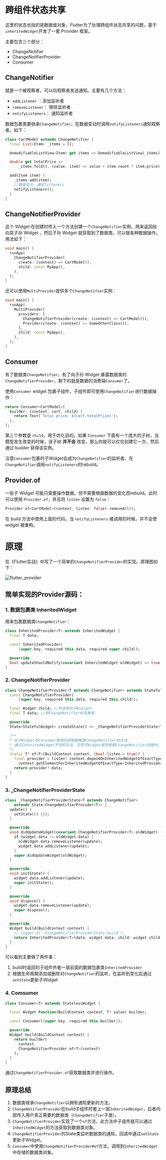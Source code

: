 # 跨组件状态共享

这里的状态也指的是数据或对象，Flutter为了处理跨组件状态共享的问题，基于`inheritedWidget`开发了一套 Provider 框架。

主要包含三个部分：

- ChangeNotifier
- ChangeNotifierProvider
- Consumer

## ChangeNotifier

就是一个被观察者，可以向观察者发送通知。主要有几个方法：

- `addListener` ：添加监听者
- `removeListener`： 移除监听者
- `notifyListeners`： 通知监听者

数据包裹类要继承`ChangeNotifier`，在数据变动时调用`notifyListeners`通知观察者。如下：

```dart
class CartModel extends ChangeNotifier {
  final List<Item> _items = [];

  UnmodifiableListView<Item> get items => UnmodifiableListView(_items);

  double get totalPrice =>
      _items.fold(0, (value, item) => value + item.count * item.price);

  add(Item item) {
    _items.add(item);
    //数据变化，通知listeners
    notifyListeners();
  }
}
```

## ChangeNotifierProvider

这个 Widget 在创建时传入一个方法创建一个`ChangeNotifier`实例，用来返回给向其子孙 Widget ，然后子孙 Widget 就获取到了数据类，可以做各种数据操作。用法如下：

```dart
void main() {
  runApp(
    ChangeNotifierProvider(
      create: (context) => CartModel(),
      child: const MyApp(),
    ),
  );
}
```

还可以使用`MultiProvider`提供多个`ChangeNotifier`实例：

```dart
void main() {
  runApp(
    MultiProvider(
      providers: [
        ChangeNotifierProvider(create: (context) => CartModel()),
        Provider(create: (context) => SomeOtherClass()),
      ],
      child: const MyApp(),
    ),
  );
}
```

## Consumer

有了数据类`ChangeNotifier`，有了向子孙 Widget 暴露数据类的`ChangeNotifierProvider`，剩下的就是数据的消费端`Consumer`了。

使用`Consumer` widget 包裹子组件，子组件即可使用`ChangeNotifier`进行数据操作：

```dart
return Consumer<CartModel>(
  builder: (context, cart, child) {
    return Text('Total price: ${cart.totalPrice}');
  },
);
```

第三个参数是 `child`，用于优化目的。如果 `Consumer` 下面有一个庞大的子树，当模型发生改变的时候，该子树 **并不会** 改变，那么你就可以仅仅创建它一次，然后通过 builder 获得该实例。

注意`Consumer`包裹的子Widget会成为`ChangeNotifier`的监听者，在`ChangeNotifier`调用`notifyListeners`时rebuild。

##  Provider.of

一些子 Widget 可能只需要操作数据，但不需要根据数据的变化而rebuild。此时可以使用 `Provider.of`，并且将 `listen` 设置为 `false`：

```dart
Provider.of<CartModel>(context, listen: false).removeAll();
```

在 build 方法中使用上面的代码，当 `notifyListeners` 被调用的时候，并不会使 widget 被重构。

# 原理

在《Flutter实战》中写了一个简单的`ChangeNotifierProvider`的实现。原理图如下：

![flutter_provider](../../pictures/flutter_provider.jpg)

## 简单实现的Provider源码：

### 1. 数据包裹类 InheritedWidget

用来包裹数据类`ChangeNotifier`：

```dart
class InheritedProvider<T> extends InheritedWidget {
  final T data;

  const InheritedProvider(
      {super.key, required this.data, required super.child});

  @override
  bool updateShouldNotify(covariant InheritedWidget oldWidget) => true;
}
```

### 2. ChangeNotifierProvider

```dart
class ChangeNotifierProvider<T extends ChangeNotifier> extends StatefulWidget {
  const ChangeNotifierProvider(
      {super.key, required this.data, required this.child});

  final Widget child; //传进来的子Widiget
  final T data; //即ChangeNotifier的包裹类

  @override
  State<StatefulWidget> createState() => _ChangeNotifierProviderState<T>();

  /**
  * 给子Widget及Consumer使用的获取数据类ChangeNotifier的方法，
  * 通过InheritedWidget不同的方法，实现子Widget是否依赖ChangeNotifier的操作。
  */
  static T? of<T>(BuildContext context, {bool listen = true}) {
    final provider = listen? context.dependOnInheritedWidgetOfExactType<InheritedProvider<T>>() :
      context.getElementForInheritedWidgetOfExactType<InheritedProvider<T>>()?.widget as InheritedProvider<T>;
    return provider?.data;
  }
}
```

### 3. _ChangeNotifierProviderState

```dart
class _ChangeNotifierProviderState<T extends ChangeNotifier>
    extends State<ChangeNotifierProvider<T>> {
  update() {
    setState(() {});
  }

  @override
  void didUpdateWidget(covariant ChangeNotifierProvider<T> oldWidget) {
    if (widget.data != oldWidget.data) {
      oldWidget.data.removeListener(update);
      widget.data.addListener(update);
    }
    super.didUpdateWidget(oldWidget);
  }

  @override
  void initState() {
    widget.data.addListener(update);
    super.initState();
  }

  @override
  void dispose() {
    widget.data.removeListener(update);
    super.dispose();
  }

  @override
  Widget build(BuildContext context) {
    // logger.d('_ChangeNotifierProviderState build');
    return InheritedProvider<T>(data: widget.data, child: widget.child);
  }
}
```

可以看到主要做了两件事：

1. build时返回的子组件外套一层前面的数据包裹类`InheritedProvider`
2. 根据生命周期添加或删除对`ChangeNotifier`的监听，在监听到变化后通过`setState`更新子Widget

### 4. Comsumer

```dart
class Consumer<T> extends StatelessWidget {

  final Widget Function(BuildContext context, T? value) builder;

  const Consumer({super.key, required this.builder});

  @override
  Widget build(BuildContext context) {
    return builder(
      context,
      ChangeNotifierProvider.of<T>(context)
    );
  }
}
```

通过`ChangeNotifierProvider.of`获取数据类并进行操作。



## 原理总结

1. 数据类继承`ChangeNotifier`以拥有通知更新的方法。
2. `ChangeNotifierProvider`在build子组件时套上一层`InheritedWidget`，后者内部传入用户真正需要的数据类（`ChangeNotifier`子类）。
3. `ChangeNotifierProvider`实现了一个`of`方法，此方法中子组件就可以通过`InheritedWidget`的方法获取到数据类对象。
4. `ChangeNotifierProvider`的State类监听数据类的通知，回调中通过`setState`更新子Widget。
5. `Consumer`中使用`ChangeNotifierProvider#of`方法，调用到`InheritedWidget`中存储的数据类对象。